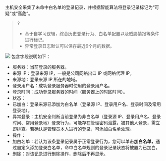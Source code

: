 主机安全采集了未命中白名单的登录记录，并根据智能算法将登录记录标记为“可疑”或“高危”。
>?
>- 基于自学习逻辑，综合历史登录行为、白名单配置以及威胁情报等条件进行标记。
>- 异常登录日志默认可以保存最近6个月的数据。
>
![](https://main.qcloudimg.com/raw/8feb606471354d9c1c23c0d45419ae6c.png)
包含字段说明如下：
- 服务器：当前登录的服务器。
- 来源 IP：登录来源 IP，一般是公司网络出口 IP 或网络代理 IP。
- 来源地：登录来源 IP 所在的地域。
- 登录用户名：成功登录服务器时使用的登录用户名。
- 登录时间：成功登录服务器的时间（服务器上的时区时间）。
- 状态：
 - 已加白：登录来源已添加为白名单（登录源 IP、登录用户名、登录时间及常用登录地）。
 - 异常登录：主机安全判断当前登录为非白名单（登录源 IP、登录用户名、登录时间、常用登录地）登录行为，可能存在管理密码泄露，被其他人登录，需立即排查。若确认是管理员本人进行的登录，可添加白名单处理。
- 操作：
 - 加白名单：若认为该条登录记录属于正常登录行为，您可以单击**加白名单**，通过自定义添加登录白名单，命中白名单规则的登录记录状态将被置为已加白。
 - 删除：对该记录进行删除操作，删除后不再显示。
